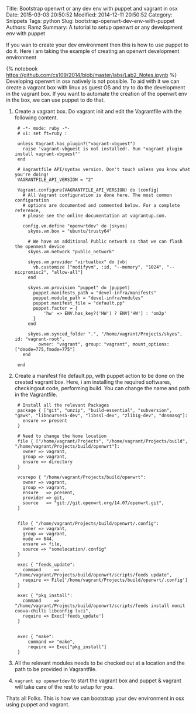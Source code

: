 Title: Bootstrap openwrt or any dev env with puppet and vagrant in osx
Date: 2015-03-03 20:50:52
Modified: 2014-12-11 20:50:52
Category: Snippets
Tags: python
Slug: bootstrap-openwrt-dev-env-with-puppet
Authors: Ramz
Summary: A tutorial to setup openwrt or any development env with puppet

If you wan to create your dev environment then this is how to use puppet to do it.
Here i am taking the example of creating an openwrt development environment

{% notebook https://github.com/cs109/2014/blob/master/labs/Lab2_Notes.ipynb %}
Developing openwrt in osx natively is not possible. To aid with it we can create a vagrant box
with linux as guest OS and try to do the development in the vagrant box. If you want to automate
the creation of the openwrt env in the box, we can use puppet to do that.

1. Create a vagrant box. Do vagrant init and edit the Vagrantfile with the following content.

        # -*- mode: ruby -*-
        # vi: set ft=ruby :

        unless Vagrant.has_plugin?("vagrant-vbguest")
          raise 'vagrant-vbguest is not installed!. Run "vagrant plugin install vagrant-vbguest"'
        end

        # Vagrantfile API/syntax version. Don't touch unless you know what you're doing!
        VAGRANTFILE_API_VERSION = "2"

        Vagrant.configure(VAGRANTFILE_API_VERSION) do |config|
          # All Vagrant configuration is done here. The most common configuration
          # options are documented and commented below. For a complete reference,
          # please see the online documentation at vagrantup.com.

          config.vm.define "openwrtdev" do |skyos|
            skyos.vm.box = "ubuntu/trusty64"

            # We have an additional Public network so that we can flash the openmesh device
            skyos.vm.network "public_network"

            skyos.vm.provider "virtualbox" do |vb|
              vb.customize ["modifyvm", :id, "--memory", "1024", "--nicpromisc2", "allow-all"]
            end

            skyos.vm.provision "puppet" do |puppet|
              puppet.manifests_path = "devel-infra/manifests"
              puppet.module_path = "devel-infra/modules"
              puppet.manifest_file = "default.pp"
              puppet.facter = {
                  'hw' => ENV.has_key?('HW') ? ENV['HW'] : 'om2p'
              }
            end

            skyos.vm.synced_folder ".", "/home/vagrant/Projects/skyos", id: "vagrant-root",
                owner: "vagrant", group: "vagrant", mount_options: ["dmode=775,fmode=775"]
          end

        end

2. Create a manifest file default.pp, with puppet action to be done on the created vagrant box. Here, i am
   installing the required softwares, checkingout code, performing build.
   You can change the name and path in the Vagrantfile.


        # Install all the relevant Packages
        package { ["git", "unzip", "build-essential", "subversion", "gawk", "libncurses5-dev", "libssl-dev", "zlib1g-dev", "dnsmasq"]:
          ensure => present
        }

        # Need to change the home location
        file { ["/home/vagrant/Projects", "/home/vagrant/Projects/build", "/home/vagrant/Projects/build/openwrt"]:
          owner => vagrant,
          group => vagrant,
          ensure => directory
        }

        vcsrepo { "/home/vagrant/Projects/build/openwrt":
          owner => vagrant,
          group => vagrant,
          ensure   => present,
          provider => git,
          source   => "git://git.openwrt.org/14.07/openwrt.git",
        }


        file { "/home/vagrant/Projects/build/openwrt/.config":
          owner => vagrant,
          group => vagrant,
          mode => 644,
          ensure => file,
          source => "somelocation/.config"
        }

        exec { "feeds_update":
          command     => "/home/vagrant/Projects/build/openwrt/scripts/feeds update",
          require => File['/home/vagrant/Projects/build/openwrt/.config']
        }

        exec { "pkg_install":
          command     => "/home/vagrant/Projects/build/openwrt/scripts/feeds install monit coova-chilli libconfig luci",
          require => Exec['feeds_update']
        }


        exec { "make":
            command => "make",
            require => Exec["pkg_install"]
        }

3. All the relevant modules needs to be checked out at a location and the path to be provided in Vagrantfile.

4. ```vagrant up openwrtdev``` to start the vagrant box and puppet & vagrant will take care of the rest to setup for you.

Thats all Folks. This is how we can bootstrap your dev environment in osx using puppet and vagrant.
